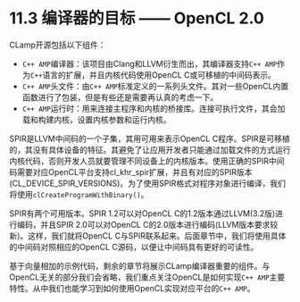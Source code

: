 # 11.3 编译器的目标 —— OpenCL 2.0

CLamp开源包括以下组件：

- `C++ AMP`编译器：该项目由Clang和LLVM衍生而出，其编译器支持`C++ AMP`作为`C++`语言的扩展，并且内核代码使用OpenCL C或可移植的中间码表示。
- `C++ AMP`头文件：由`C++ AMP`标准定义的一系列头文件。其对一些OpenCL内置函数进行了包装，但是有些还是需要再认真的考虑一下。
- `C++ AMP`运行时：用来连接主程序和内核的桥接库。连接可执行文件，其会加载和构建内核，设置内核参数和运行内核。

SPIR是LLVM中间码的一个子集，其用可用来表示OpenCL C程序。SPIR是可移植的，其没有具体设备的特征。其避免了让应用开发者只能通过加载文件的方式运行内核代码，否则开发人员就要管理不同设备上的内核版本。使用正确的SPIR中间码需要对应OpenCL平台支持cl_khr_spir扩展，并且有对应的SPIR版本(CL_DEVICE_SPIR_VERSIONS)。为了使用SPIR格式对程序对象进行编译，我们将使用`clCreateProgramWithBinary()`。

SPIR有两个可用版本。SPIR 1.2可以对OpenCL C的1.2版本通过LLVM(3.2版)进行编码，并且SPIR 2.0可以对OpenCL C的2.0版本进行编码(LLVM版本要求较新)。这样，我们就将OpenCL C与SPIR联系起来。后面章节中，我们将使用具体的中间码对照相应的OpenCL C源码，以便让中间码具有更好的可读性。

基于向量相加的示例代码，剩余的章节将展示CLamp编译器重要的组件。与OpenCL无关的部分我们会省略，我们重点关注OpenCL是如何实现`C++ AMP`主要特性。从中我们也能学习到如何使用OpenCL实现对应平台的`C++ AMP`。